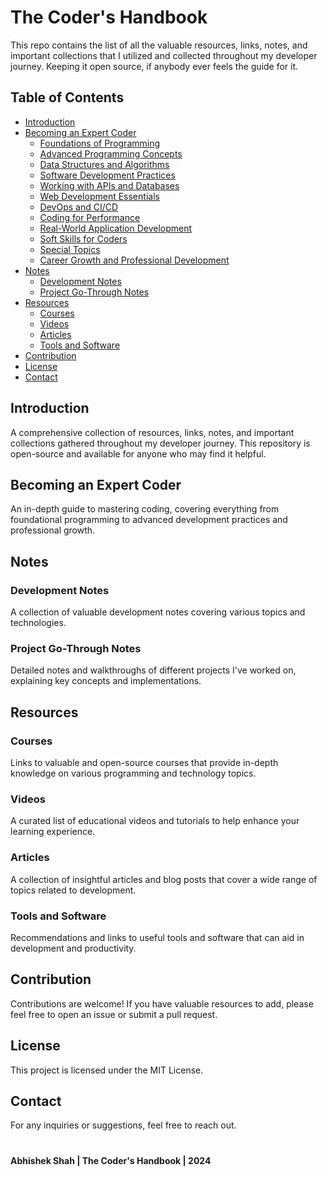 #

# The Coder's Handbook

This repo contains the list of all the valuable resources, links, notes, and important collections that I utilized and collected throughout my developer journey. Keeping it open source, if anybody ever feels the guide for it.

## Table of Contents
- [Introduction](#introduction)
- [Becoming an Expert Coder](#becoming-an-expert-coder)
  - [Foundations of Programming](#foundations-of-programming)
  - [Advanced Programming Concepts](#advanced-programming-concepts)
  - [Data Structures and Algorithms](#data-structures-and-algorithms)
  - [Software Development Practices](#software-development-practices)
  - [Working with APIs and Databases](#working-with-apis-and-databases)
  - [Web Development Essentials](#web-development-essentials)
  - [DevOps and CI/CD](#devops-and-cicd)
  - [Coding for Performance](#coding-for-performance)
  - [Real-World Application Development](#real-world-application-development)
  - [Soft Skills for Coders](#soft-skills-for-coders)
  - [Special Topics](#special-topics)
  - [Career Growth and Professional Development](#career-growth-and-professional-development)
- [Notes](#notes)
  - [Development Notes](#development-notes)
  - [Project Go-Through Notes](#project-go-through-notes)
- [Resources](#resources)
  - [Courses](#courses)
  - [Videos](#videos)
  - [Articles](#articles)
  - [Tools and Software](#tools-and-software)
- [Contribution](#contribution)
- [License](#license)
- [Contact](#contact)

## Introduction
A comprehensive collection of resources, links, notes, and important collections gathered throughout my developer journey. This repository is open-source and available for anyone who may find it helpful.

## Becoming an Expert Coder
An in-depth guide to mastering coding, covering everything from foundational programming to advanced development practices and professional growth.

## Notes

### Development Notes
A collection of valuable development notes covering various topics and technologies.

### Project Go-Through Notes
Detailed notes and walkthroughs of different projects I've worked on, explaining key concepts and implementations.

## Resources

### Courses
Links to valuable and open-source courses that provide in-depth knowledge on various programming and technology topics.

### Videos
A curated list of educational videos and tutorials to help enhance your learning experience.

### Articles
A collection of insightful articles and blog posts that cover a wide range of topics related to development.

### Tools and Software
Recommendations and links to useful tools and software that can aid in development and productivity.

## Contribution
Contributions are welcome! If you have valuable resources to add, please feel free to open an issue or submit a pull request.

## License
This project is licensed under the MIT License.

## Contact
For any inquiries or suggestions, feel free to reach out.

#

<p align="center"><strong> <h4>Abhishek Shah | The Coder's Handbook | 2024</h4></strong></p>

#


